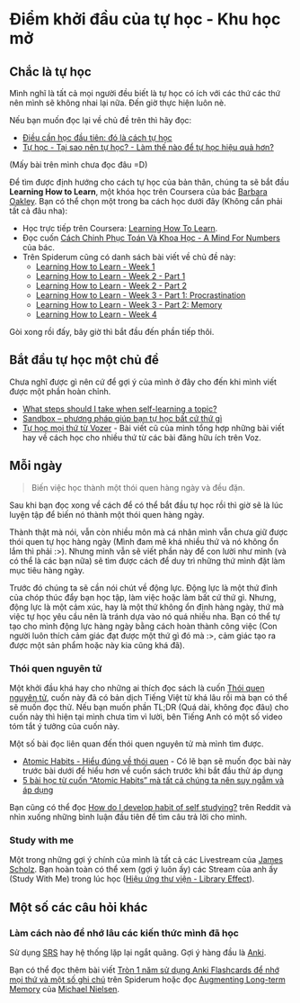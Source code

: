 # Điểm khởi đầu của tự học - Khu học mở

## Chắc là tự học
Mình nghĩ là tất cả mọi người đều biết là tự học có ích với các thứ các thứ nên mình sẽ không nhai lại nữa. Đến giờ thực hiện luôn nè.

Nếu bạn muốn đọc lại về chủ đề trên thì hãy đọc:

- [Điều cần học đầu tiên: đó là cách tự học](https://spiderum.com/bai-dang/Dieu-can-hoc-dau-tien-do-la-cach-tu-hoc-pri)
- [Tự học - Tại sao nên tự học? - Làm thế nào để tự học hiệu quả hơn?](https://spiderum.com/bai-dang/Tu-hoc-Tai-sao-nen-tu-hoc-Lam-the-nao-de-tu-hoc-hieu-qua-hon-pkd)

(Mấy bài trên mình chưa đọc đâu =D)

Để tìm được định hướng cho cách tự học của bản thân, chúng ta sẽ bắt đầu **Learning How to Learn**, một khóa học trên Coursera của bác [Barbara Oakley](https://tiki.vn/author/barbara-oakley.html). Bạn có thể chọn một trong ba cách học dưới đây (Không cần phải tất cả đâu nha):

- Học trực tiếp trên Coursera: [Learning How To Learn](https://www.coursera.org/learn/learning-how-to-learn).
- Đọc cuốn [Cách Chinh Phục Toán Và Khoa Học - A Mind For Numbers](https://www.fahasa.com/cach-chinh-phuc-toan-va-khoa-hoc-a-mind-for-numbers-tai-ban-2022.html) của bác.  
- Trên Spiderum cũng có danh sách bài viết về chủ đề này:
    - [Learning How to Learn - Week 1](https://spiderum.com/bai-dang/Learning-How-to-Learn-Week-1-5ii)
    - [Learning How to Learn - Week 2 - Part 1](https://spiderum.com/bai-dang/Learning-How-to-Learn-Week-2-Part-1-5kh)
    - [Learning How to Learn - Week 2 - Part 2](https://spiderum.com/bai-dang/Learning-How-to-Learn-Week-2-Part-2-5kz)
    - [Learning How to Learn - Week 3 - Part 1: Procrastination](https://spiderum.com/bai-dang/Learning-How-to-Learn-Week-3-Part-1-Procrastination-n4v)
    - [Learning How to Learn - Week 3 - Part 2: Memory](https://spiderum.com/bai-dang/Learning-How-to-Learn-Week-3-Part-2-Memory-ntw)
    - [Learning How to Learn - Week 4](https://spiderum.com/bai-dang/Learning-How-to-Learn-Week-4-oto)

Gòi xong rồi đấy, bây giờ thì bắt đầu đến phần tiếp thôi.

## Bắt đầu tự học một chủ đề
Chưa nghĩ được gì nên cứ để gợi ý của mình ở đây cho đến khi mình viết được một phần hoàn chỉnh.

- [What steps should I take when self-learning a topic?](https://old.reddit.com/r/GetStudying/comments/127z7ca/what_steps_should_i_take_when_selflearning_a_topic/)
- [Sandbox – phương pháp giúp bạn tự học bất cứ thứ gì](https://spiderum.com/bai-dang/Sandbox-phuong-phap-giup-ban-tu-hoc-bat-cu-thu-gi-w5e)
- [Tự học mọi thứ từ Vozer](https://voz.vn/t/tu-hoc-moi-thu-tu-vozer.957012/) - Bài viết cũ của mình tổng hợp những bài viết hay về cách học cho nhiều thứ từ các bài đăng hữu ích trên Voz.

## Mỗi ngày
> Biến việc học thành một thói quen hàng ngày và đều đặn. 

Sau khi bạn đọc xong về cách để có thể bắt đầu tự học rồi thì giờ sẽ là lúc luyện tập để biến nó thành một thói quen hàng ngày.

Thành thật mà nói, vẫn còn nhiều môn mà cá nhân mình vẫn chưa giữ được thói quen tự học hàng ngày (Mình đam mê khá nhiều thứ và nó không ổn lắm thì phải :>). Nhưng mình vẫn sẽ viết phần này để con lười như mình (và có thể là các bạn nữa) sẽ tìm được cách để duy trì những thứ mình đặt làm mục tiêu hàng ngày.

Trước đó chúng ta sẽ cần nói chút về động lực. Động lực là một thứ đỉnh của chóp thúc đẩy bạn học tập, làm việc hoặc làm bất cứ thứ gì. Nhưng, động lực là một cảm xúc, hay là một thứ không ổn định hàng ngày, thứ mà việc tự học yêu cầu nên là tránh dựa vào nó quá nhiều nha. Bạn có thể tự tạo cho mình động lực hàng ngày bằng cách hoàn thành công việc (Con người luôn thích cảm giác đạt được một thứ gì đó mà :>, cảm giác tạo ra được một sản phẩm hoặc này kia cũng khá đã).

### Thói quen nguyên tử
Một khởi đầu khá hay cho những ai thích đọc sách là cuốn [Thói quen nguyên tử](https://tiki.vn/atomic-habits-thay-doi-ti-hon-hieu-qua-bat-ngo-p125724932.html), cuốn này đã có bản dịch Tiếng Việt từ khá lâu rồi mà bạn có thể sẽ muốn đọc thử. Nếu bạn muốn phần TL;DR (Quá dài, không đọc đâu) cho cuốn này thì hiện tại mình chưa tìm vì lười, bên Tiếng Anh có một số video tóm tắt ý tưởng của cuốn này.

Một số bài đọc liên quan đến thói quen nguyên tử mà mình tìm được.

- [Atomic Habits - Hiểu đúng về thói quen](https://spiderum.com/bai-dang/Review-sach-Atomic-Habits-Hieu-dung-ve-thoi-quen-1BN2iGSDUES6) - Có lẽ bạn sẽ muốn đọc bài này trước bài dưới để hiểu hơn về cuốn sách trước khi bắt đầu thử áp dụng
- [5 bài học từ cuốn “Atomic Habits” mà tất cả chúng ta nên suy ngẫm và áp dụng](https://spiderum.com/bai-dang/5-bai-hoc-tu-cuon-Atomic-Habits-ma-tat-ca-chung-ta-nen-suy-ngam-va-ap-dung-13uQRZQqBfWl) 

Bạn cũng có thể đọc [How do I develop habit of self studying?](https://reddit.com/r/GetStudying/comments/vjqnvj/how_do_i_develop_habit_of_self_studying/) trên Reddit và nhìn xuống những bình luận đầu tiên để tìm câu trả lời cho mình.

### Study with me
Một trong những gợi ý chính của mình là tất cả các Livestream của [James Scholz](https://www.youtube.com/@JamesScholz/streams). Bạn hoàn toàn có thể xem (gợi ý luôn ấy) các Stream của anh ấy (Study With Me) trong lúc học ([Hiệu ứng thư viện - Library Effect](https://www.linkedin.com/pulse/library-effect-catalyst-academic-achievement-personal-jo-t0y0c)).

## Một số các câu hỏi khác

### Làm cách nào để nhớ lâu các kiến thức mình đã học
Sử dụng [SRS](https://daihocmo.github.io/ngoai-ngu/srs/) hay hệ thống lặp lại ngắt quãng. Gợi ý hàng đầu là [Anki](https://apps.ankiweb.net/).

Bạn có thể đọc thêm bài viết [Tròn 1 năm sử dụng Anki Flashcards để nhớ mọi thứ và một số ghi chú](https://spiderum.com/bai-dang/Tron-1-nam-su-dung-Anki-de-nho-moi-thu-va-mot-so-ghi-chu-8pz) trên Spiderum hoặc đọc [Augmenting Long-term Memory](https://augmentingcognition.com/ltm.html) của [Michael Nielsen](https://michaelnielsen.org).
